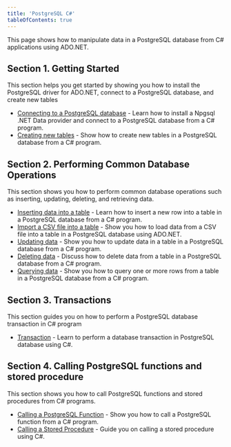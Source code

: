 ```yaml
---
title: 'PostgreSQL C#'
tableOfContents: true
---
```


This page shows how to manipulate data in a PostgreSQL database from C# applications using ADO.NET.

## Section 1. Getting Started

This section helps you get started by showing you how to install the PostgreSQL driver for ADO.NET, connect to a PostgreSQL database, and create new tables

- [Connecting to a PostgreSQL database](/postgresql/postgresql-csharp/postgresql-csharp-connect) - Learn how to install a Npgsql .NET Data provider and connect to a PostgreSQL database from a C# program.
- [Creating new tables](/postgresql/postgresql-csharp/postgresql-csharp-create-table) - Show how to create new tables in a PostgreSQL database from a C# program.

## Section 2. Performing Common Database Operations

This section shows you how to perform common database operations such as inserting, updating, deleting, and retrieving data.

- [Inserting data into a table](/postgresql/postgresql-csharp/postgresql-csharp-insert) - Learn how to insert a new row into a table in a PostgreSQL database from a C# program.
- [Import a CSV file into a table](/postgresql/postgresql-csharp/postgresql-csharp-import-csv-file) - Show you how to load data from a CSV file into a table in a PostgreSQL database using ADO.NET.
- [Updating data](/postgresql/postgresql-csharp/postgresql-csharp-update) - Show you how to update data in a table in a PostgreSQL database from a C# program.
- [Deleting data](/postgresql/postgresql-csharp/postgresql-csharp-delete) - Discuss how to delete data from a table in a PostgreSQL database from a C# program.
- [Querying data](/postgresql/postgresql-csharp/postgresql-csharp-select) - Show you how to query one or more rows from a table in a PostgreSQL database from a C# program.

## Section 3. Transactions

This section guides you on how to perform a PostgreSQL database transaction in C# program

- [Transaction](/postgresql/postgresql-csharp/postgresql-csharp-transaction) - Learn to perform a database transaction in PostgreSQL database using C#.

## Section 4. Calling PostgreSQL functions and stored procedure

This section shows you how to call PostgreSQL functions and stored procedures from C# programs.

- [Calling a PostgreSQL Function](/postgresql/postgresql-csharp/postgresql-csharp-call-postgresql-function) - Show you how to call a PostgreSQL function from a C# program.
- [Calling a Stored Procedure](/postgresql/postgresql-csharp/postgresql-csharp-call-a-stored-procedure) - Guide you on calling a stored procedure using C#.
